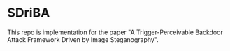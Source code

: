 # SDriBA
This repo is implementation for the paper "A Trigger-Perceivable Backdoor Attack Framework Driven by Image Steganography".
